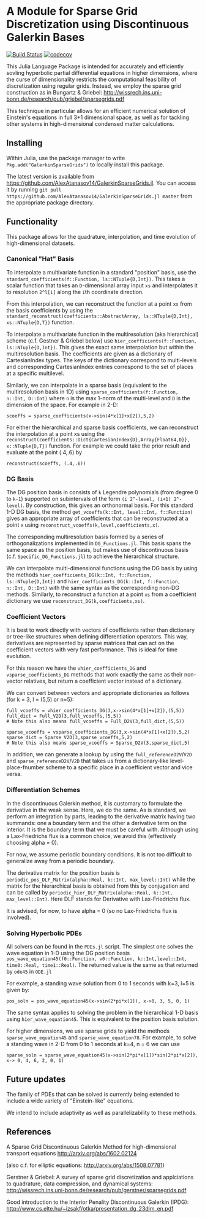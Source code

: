 # A Module for Sparse Grid Discretization using Discontinuous Galerkin Bases

[![Build Status](https://travis-ci.org/ABAtanasov/GalerkinSparseGrids.jl.svg?branch=master)](https://travis-ci.org/ABAtanasov/GalerkinSparseGrids.jl)
[![codecov](https://codecov.io/gh/ABAtanasov/GalerkinSparseGrids.jl/branch/master/graph/badge.svg)](https://codecov.io/gh/ABAtanasov/GalerkinSparseGrids.jl)

This Julia Language Package is intended for accurately and efficiently sovling hyperbolic partial differential equations in higher dimensions, where the curse of dimensionality restricts the computational feasibility of discretization using regular grids. Instead, we employ the sparse grid construction as in Bungartz & Griebel:
http://wissrech.ins.uni-bonn.de/research/pub/griebel/sparsegrids.pdf

This technique in particular allows for an efficient numerical solution of Einstein's equations in full 3+1 dimensional space, as well as for tackling other systems in high-dimensional condensed matter calculations. 

## Installing

Within Julia, use the package manager to write
`Pkg.add("GalerkinSparseGrids")` to locally install this package. 

The latest version is available from <https://github.com/AlexAtanasov14/GalerkinSparseGrids.jl>. You can access it by running `git pull https://github.com/AlexAtanasov14/GalerkinSparseGrids.jl master` from the appropriate package directory.

## Functionality

This package allows for the quadrature, interpolation, and time evolution of high-dimensional datasets. 

### Canonical "Hat" Basis

To interpolate a multivariate function in a standard "position" basis, use the `standard_coefficients(f::Function, ls::NTuple{D,Int})`. This takes a scalar function that takes an `D`-dimensional array input `xs` and interpolates it to resolution `2^l[i]` along the `i`th coordinate direction.

From this interpolation, we can reconstruct the function at a point `xs` from the basis coefficients by using the `standard_reconstruct(coefficients::AbstractArray, ls::NTuple{D,Int}, xs::NTuple{D,T})` function.

To interpolate a multivariate function in the multiresolution (aka hierarchical) scheme (c.f. Gestner & Griebel below) use `hier_coefficients(f::Function, ls::NTuple{D,Int})`. This gives the exact same interpolation but within the multiresolution basis. The coefficients are given as a dictionary of CartesianIndex types. The keys of the dictionary correspond to multi-levels and corresponding CartesianIndex entries correspond to the set of places at a specific multilevel.

Similarly, we can interpolate in a sparse basis (equivalent to the multiresolution basis in 1D) using `sparse_coefficients(f::Function, n::Int, D::Int)` where `n` is the max 1-norm of the multi-level and `D` is the dimension of the space. For example in 2-D:

    scoeffs = sparse_coefficients(x->sin(4*x[1]+x[2]),5,2)


For either the hierarchical and sparse basis coefficients, we can reconstruct the interpolation at a point xs using the `reconstruct(coefficients::Dict{CartesianIndex{D},Array{Float64,D}}, x::NTuple{D,T})` function. For example we could take the prior result and evaluate at the point (.4,.6) by

    reconstruct(scoeffs, (.4,.6))

### DG Basis

The DG position basis in consists of `k` Legendre polynomials (from degree 0 to `k-1`) supported on subintervals of the form `(i 2^-level, (i+1) 2^-level)`. By construction, this gives an orthonormal basis. For this standard 1-D DG basis, the method `get_vcoeffs(k::Int, level::Int, f::Function)` gives an appropriate array of coefficients that can be reconstructed at a point `x` using `reconstruct_vcoeffs(k,level,coefficients,x)`. 

The corresponding multiresolution basis formed by a series of orthogonalizations implemented in `DG_Functions.jl`. This basis spans the same space as the position basis, but makes use of discontinuous basis (c.f. `Specific_DG_Functions.jl`) to achieve the hierarchical structure.

We can interpolate multi-dimensional functions using the DG basis by using the methods `hier_coefficients_DG(k::Int, f::Function, ls::NTuple{D,Int})` and `hier_coefficients_DG(k::Int, f::Function, n::Int, D::Int)` with the same syntax as the corresponding non-DG methods. Similarly, to reconstruct a function at a point `xs` from a coefficient dictionary we use `reconstruct_DG(k,coefficients,xs)`.

### Coefficient Vectors

It is best to work directly with vectors of coefficients rather than dictionary or tree-like structures when defining differentiation operators. This way, derivatives are represented by sparse matrices that can act on the coefficient vectors with very fast performance. This is ideal for time evolution.

For this reason we have the `vhier_coefficients_DG` and `vsparse_coefficients_DG` methods that work exactly the same as their non-vector relatives, but return a coefficient vector instead of a dictionary. 

We can convert between vectors and appropriate dictionaries as follows (for k = 3, l = (5,5) or n=5):

    full_vcoeffs = vhier_coefficients_DG(3,x->sin(4*x[1]+x[2]),(5,5))
    full_dict = Full_V2D(3,full_vcoeffs,(5,5))
    # Note this also means full_vcoeffs = Full_D2V(3,full_dict,(5,5)) 

    sparse_vcoeffs = vsparse_coefficients_DG(3,x->sin(4*x[1]+x[2]),5,2)
    sparse_dict = Sparse_V2D(3,sparse_vcoeffs,5,2)
    # Note this also means sparse_vcoeffs = Sparse_D2V(3,sparse_dict,5) 

In addition, we can generate a lookup by using the `full_referenceD2V`/`V2D` and `sparse_referenceD2V`/`V2D` that takes us from a dictionary-like level-place-fnumber scheme to a specific place in a coefficient vector and vice versa. 

### Differentiation Schemes

In the discontinuous Galerkin method, it is customary to formulate the derivative in the weak sense. Here, we do the same. As is standard, we perform an integration by parts, leading to the derivative matrix having two summands: one a boundary term and the other a derivative term on the interior. It is the boundary term that we must be careful with. Although using a Lax-Friedrichs flux is a common choice, we avoid this (effectively choosing alpha = 0). 

For now, we assume periodic boundary conditions. It is not too difficult to generalize away from a periodic boundary. 

The derivative matrix for the position basis is `periodic_pos_DLF_Matrix(alpha::Real, k::Int, max_level::Int)` while the matrix for the hierarchical basis is obtained from this by conjugation and can be called by `periodic_hier_DLF_Matrix(alpha::Real, k::Int, max_level::Int)`. Here DLF stands for Derivative with Lax-Friedrichs flux. 

It is advised, for now, to have alpha = 0 (so no Lax-Friedrichs flux is involved).

### Solving Hyperbolic PDEs

All solvers can be found in the `PDEs.jl` script. The simplest one solves the wave equation in 1-D using the DG position basis `pos_wave_equation45(f0::Function, v0::Function, k::Int,level::Int, time0::Real, time1::Real)`. The returned value is the same as that returned by `ode45` in `ODE.jl`
    
For example, a standing wave solution from 0 to 1 seconds with k=3, l=5 is given by:

    pos_soln = pos_wave_equation45(x->sin(2*pi*x[1]), x->0, 3, 5, 0, 1)

The same syntax applies to solving the problem in the hierarchical 1-D basis using `hier_wave_equation45`. This is equivalent to the position basis solution. 

For higher dimensions, we use sparse grids to yield the methods `sparse_wave_equation45` and `sparse_wave_equation78`. For example, to solve a standing wave in 2-D from 0 to 1 seconds at k=4, n = 6 we can use

    sparse_soln = sparse_wave_equation45(x->sin(2*pi*x[1])*sin(2*pi*x[2]), x-> 0, 4, 6, 2, 0, 1)

## Future updates

The family of PDEs that can be solved is currently being extended to include a wide variety of "Einstein-like" equations.

We intend to include adaptivity as well as parallelizability to these methods. 

## References

A Sparse Grid Discontinuous Galerkin Method for high-dimensional transport equations
http://arxiv.org/abs/1602.02124

(also c.f. for elliptic equations: http://arxiv.org/abs/1508.07781)

Gerstner & Griebel:
A survey of sparse grid discretization and applciations to quadrature, data compression, and dynamical systems: 
http://wissrech.ins.uni-bonn.de/research/pub/gerstner/sparsegrids.pdf

Good introduction to the Interior Penality Discontinuous Galerkin (IPDG):
http://www.cs.elte.hu/~izsakf/otka/presentation_dg_23dim_en.pdf
